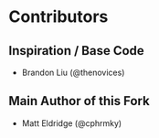Contributors
============

Inspiration / Base Code
-----------------------

* Brandon Liu (@thenovices)


Main Author of this Fork
------------------------

- Matt Eldridge (@cphrmky)

